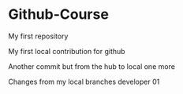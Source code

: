 # Github-Course
My first repository

My first local contribution for github

Another commit but from the hub to local
one more

Changes from my local branches developer 01 